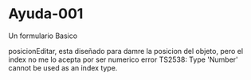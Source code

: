 # Ayuda-001
Un formulario Basico

posicionEditar, esta diseñado para damre la posicion del objeto, pero el index no me lo acepta por ser numerico
error TS2538: Type 'Number' cannot be used as an index type.
